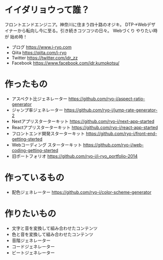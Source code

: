 # イイダリョウって誰？

フロントエンドエンジニア。神奈川に住まう四十路のオジキ。 DTP→Webデザイナーから転向し今に至る。引き続きコツコツの日々。
Webづくり やりたい時が 始め時！

* ブログ https://www.i-ryo.com
* Qiita https://qiita.com/i-ryo
* Twitter https://twitter.com/idr_zz 
* Facebook https://www.facebook.com/idr.kumokotsu/

# 作ったもの

* アスペクト比ジェネレーター https://github.com/ryo-i/aspect-ratio-generator
* ジャンプ率ジェネレーター https://github.com/ryo-i/jump-rate-generator-2
* Nextアプリスターターキット https://github.com/ryo-i/next-app-started
* Reactアプリスターターキット https://github.com/ryo-i/react-app-started
* フロントエンド開発スターターキット https://github.com/ryo-i/front-end-getting-sterted
* Webコーディング スターターキット https://github.com/ryo-i/web-coding-getting-sterted
* 旧ポートフォリオ https://github.com/ryo-i/i-ryo_portfolio-2014

# 作っているもの

* 配色ジェネレーター https://github.com/ryo-i/color-scheme-generator

# 作りたいもの

* 文字と音を変換して組み合わせたコンテンツ
* 色と音を変換して組み合わせたコンテンツ
* 音階ジェネレーター
* コードジェネレーター
* ビートジェネレーター
